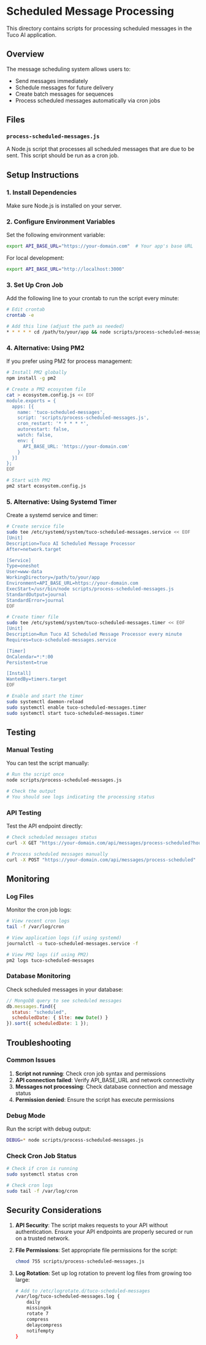 # Scheduled Message Processing

This directory contains scripts for processing scheduled messages in the Tuco AI application.

## Overview

The message scheduling system allows users to:
- Send messages immediately
- Schedule messages for future delivery
- Create batch messages for sequences
- Process scheduled messages automatically via cron jobs

## Files

### `process-scheduled-messages.js`

A Node.js script that processes all scheduled messages that are due to be sent. This script should be run as a cron job.

## Setup Instructions

### 1. Install Dependencies

Make sure Node.js is installed on your server.

### 2. Configure Environment Variables

Set the following environment variable:

```bash
export API_BASE_URL="https://your-domain.com"  # Your app's base URL
```

For local development:
```bash
export API_BASE_URL="http://localhost:3000"
```

### 3. Set Up Cron Job

Add the following line to your crontab to run the script every minute:

```bash
# Edit crontab
crontab -e

# Add this line (adjust the path as needed)
* * * * * cd /path/to/your/app && node scripts/process-scheduled-messages.js >> /var/log/tuco-scheduled-messages.log 2>&1
```

### 4. Alternative: Using PM2

If you prefer using PM2 for process management:

```bash
# Install PM2 globally
npm install -g pm2

# Create a PM2 ecosystem file
cat > ecosystem.config.js << EOF
module.exports = {
  apps: [{
    name: 'tuco-scheduled-messages',
    script: 'scripts/process-scheduled-messages.js',
    cron_restart: '* * * * *',
    autorestart: false,
    watch: false,
    env: {
      API_BASE_URL: 'https://your-domain.com'
    }
  }]
};
EOF

# Start with PM2
pm2 start ecosystem.config.js
```

### 5. Alternative: Using Systemd Timer

Create a systemd service and timer:

```bash
# Create service file
sudo tee /etc/systemd/system/tuco-scheduled-messages.service << EOF
[Unit]
Description=Tuco AI Scheduled Message Processor
After=network.target

[Service]
Type=oneshot
User=www-data
WorkingDirectory=/path/to/your/app
Environment=API_BASE_URL=https://your-domain.com
ExecStart=/usr/bin/node scripts/process-scheduled-messages.js
StandardOutput=journal
StandardError=journal
EOF

# Create timer file
sudo tee /etc/systemd/system/tuco-scheduled-messages.timer << EOF
[Unit]
Description=Run Tuco AI Scheduled Message Processor every minute
Requires=tuco-scheduled-messages.service

[Timer]
OnCalendar=*:*:00
Persistent=true

[Install]
WantedBy=timers.target
EOF

# Enable and start the timer
sudo systemctl daemon-reload
sudo systemctl enable tuco-scheduled-messages.timer
sudo systemctl start tuco-scheduled-messages.timer
```

## Testing

### Manual Testing

You can test the script manually:

```bash
# Run the script once
node scripts/process-scheduled-messages.js

# Check the output
# You should see logs indicating the processing status
```

### API Testing

Test the API endpoint directly:

```bash
# Check scheduled messages status
curl -X GET "https://your-domain.com/api/messages/process-scheduled?hours=24"

# Process scheduled messages manually
curl -X POST "https://your-domain.com/api/messages/process-scheduled"
```

## Monitoring

### Log Files

Monitor the cron job logs:

```bash
# View recent cron logs
tail -f /var/log/cron

# View application logs (if using systemd)
journalctl -u tuco-scheduled-messages.service -f

# View PM2 logs (if using PM2)
pm2 logs tuco-scheduled-messages
```

### Database Monitoring

Check scheduled messages in your database:

```javascript
// MongoDB query to see scheduled messages
db.messages.find({
  status: "scheduled",
  scheduledDate: { $lte: new Date() }
}).sort({ scheduledDate: 1 });
```

## Troubleshooting

### Common Issues

1. **Script not running**: Check cron job syntax and permissions
2. **API connection failed**: Verify API_BASE_URL and network connectivity
3. **Messages not processing**: Check database connection and message status
4. **Permission denied**: Ensure the script has execute permissions

### Debug Mode

Run the script with debug output:

```bash
DEBUG=* node scripts/process-scheduled-messages.js
```

### Check Cron Job Status

```bash
# Check if cron is running
sudo systemctl status cron

# Check cron logs
sudo tail -f /var/log/cron
```

## Security Considerations

1. **API Security**: The script makes requests to your API without authentication. Ensure your API endpoints are properly secured or run on a trusted network.

2. **File Permissions**: Set appropriate file permissions for the script:
   ```bash
   chmod 755 scripts/process-scheduled-messages.js
   ```

3. **Log Rotation**: Set up log rotation to prevent log files from growing too large:
   ```bash
   # Add to /etc/logrotate.d/tuco-scheduled-messages
   /var/log/tuco-scheduled-messages.log {
       daily
       missingok
       rotate 7
       compress
       delaycompress
       notifempty
   }
   ```
